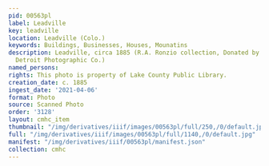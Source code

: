 ```yaml
---
pid: 00563pl
label: Leadville
key: leadville
location: Leadville (Colo.)
keywords: Buildings, Businesses, Houses, Mounatins
description: Leadville, circa 1885 (R.A. Ronzio collection, Donated by John Piearson,
  Detroit Photographic Co.)
named_persons: 
rights: This photo is property of Lake County Public Library.
creation_date: c. 1885
ingest_date: '2021-04-06'
format: Photo
source: Scanned Photo
order: '3128'
layout: cmhc_item
thumbnail: "/img/derivatives/iiif/images/00563pl/full/250,/0/default.jpg"
full: "/img/derivatives/iiif/images/00563pl/full/1140,/0/default.jpg"
manifest: "/img/derivatives/iiif/00563pl/manifest.json"
collection: cmhc
---
```

